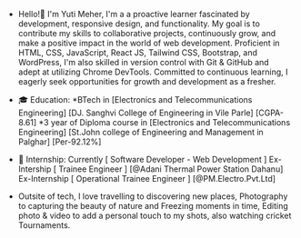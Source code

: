 - Hello!👋 I'm Yuti Meher,
I'm a a proactive learner fascinated by development, responsive design, and functionality. My goal is to contribute my skills to collaborative projects, continuously grow, and make a positive impact in the world of web development. 
Proficient in HTML, CSS, JavaScript, React JS, Tailwind CSS, Bootstrap, and WordPress, I'm also skilled in version control with Git & GitHub and adept at utilizing Chrome DevTools. Committed to continuous learning, I eagerly seek opportunities for growth and development as a fresher.

- 🎓 Education:
*BTech in [Electronics and Telecommunications Engineering]
[DJ. Sanghvi College of Engineering in Vile Parle] [CGPA-8.61]
*3 year of Diploma course in [Electronics and Telecommunications Engineering]
[St.John college of Engineering and Management in Palghar] [Per-92.12%]

- 💼 Internship:
Currently [ Software Developer - Web Development ]
Ex-Intership [ Trainee Engineer ] [@Adani Thermal Power Station Dahanu]
Ex-Internship [ Operational Trainee Engineer ] [@PM.Electro.Pvt.Ltd]

- Outsite of tech, I love travelling to discovering new places, Photography to capturing the beauty of nature and Freezing moments in time, Editing photo & video to add a personal touch to my shots, also watching cricket Tournaments.
<!---
ErYuti/ErYuti is a ✨ special ✨ repository because its `README.md` (this file) appears on your GitHub profile.
You can click the Preview link to take a look at your changes.
--->
